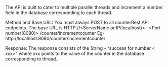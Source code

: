 The API is built to cater to multiple parallel threads and increment a number field in the database corresponding to each thread.

Method and Base URL:
You must always POST  to all counterRest API endpoints. The base URL is HTTP://<ServerName or IP(localhost)> : <Port number(8080)> /counter/incrementcounter
Eg- http://localhost:8080/counter/incrementcounter

Response:
The response consists of the String -
“success for number < xxx>” where xxx points to the value of the counter in the database corresponding to thread.
